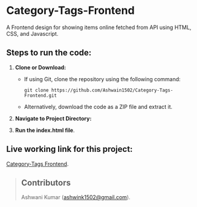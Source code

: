 # Category-Tags-Frontend
A Frontend design for showing items online fetched from API using HTML, CSS, and Javascript.

## Steps to run the code: 
1. **Clone or Download:**
   - If using Git, clone the repository using the following command:
     ```
     git clone https://github.com/Ashwain1502/Category-Tags-Frontend.git
     ```
   - Alternatively, download the code as a ZIP file and extract it.
  
2. **Navigate to Project Directory:**
3. **Run the index.html file**.

## Live working link for this project: 
[Category-Tags Frontend](https://category-frontend.netlify.app/).

> ## Contributors
> Ashwani Kumar (ashwink1502@gmail.com).

